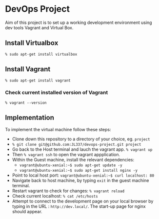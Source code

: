 # DevOps Project

Aim of this project is to set up a working development environment using dev tools Vagrant and Virtual Box.

## Install Virtualbox

`% sudo apt-get install virtualbox`

## Install Vagrant

`% sudo apt-get install vagrant`

### Check current installed version of Vagrant
`% vagrant --version`


## Implementation

To implement the virtual machine follow these steps:

* Clone down this repository to a directory of your choice, eg. `project`
* `% git clone git@github.com:JL337/devops-project.git project`
* Go back to the Host terminal and lauch the vagrant app. `% vagrant up`
* Then `% vagrant ssh` to open the vagrant appplication.
* Within the Guest machine, install the relevant dependencies: 
	* `vagrant@ubuntu-xenial:~$ sudo apt-get update -y` 
	* `vagrant@ubuntu-xenial:~$ sudo apt-get install nginx -y`
* Point to local host port: `vagrant@ubuntu-xenial:~$ curl localhost: 80`
* Navigate back to host machine, by typing `exit` in the guest machine terminal.
* Restart vagrant to check for changes: `% vagrant reload`
* Check current localhost: `% cat /etc/hosts`
* Attempt to connect to the development page on your local browser by typing in the URL : `http://dev.local/`. The start-up page for nginx should appear.




















 



